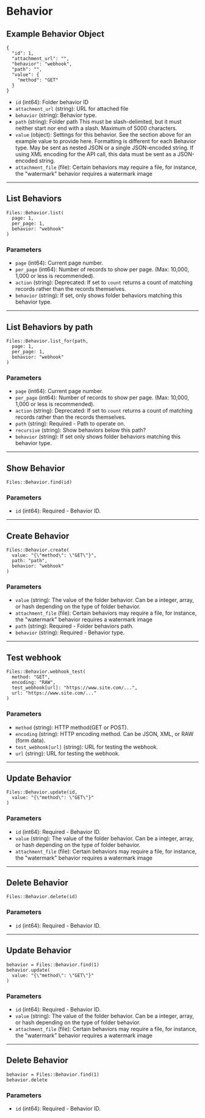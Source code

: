 # Behavior

## Example Behavior Object

```
{
  "id": 1,
  "attachment_url": "",
  "behavior": "webhook",
  "path": "",
  "value": {
    "method": "GET"
  }
}
```

* `id` (int64): Folder behavior ID
* `attachment_url` (string): URL for attached file
* `behavior` (string): Behavior type.
* `path` (string): Folder path This must be slash-delimited, but it must neither start nor end with a slash. Maximum of 5000 characters.
* `value` (object): Settings for this behavior.  See the section above for an example value to provide here.  Formatting is different for each Behavior type.  May be sent as nested JSON or a single JSON-encoded string.  If using XML encoding for the API call, this data must be sent as a JSON-encoded string.
* `attachment_file` (file): Certain behaviors may require a file, for instance, the "watermark" behavior requires a watermark image


---

## List Behaviors

```
Files::Behavior.list(
  page: 1, 
  per_page: 1, 
  behavior: "webhook"
)
```

### Parameters

* `page` (int64): Current page number.
* `per_page` (int64): Number of records to show per page.  (Max: 10,000, 1,000 or less is recommended).
* `action` (string): Deprecated: If set to `count` returns a count of matching records rather than the records themselves.
* `behavior` (string): If set, only shows folder behaviors matching this behavior type.


---

## List Behaviors by path

```
Files::Behavior.list_for(path, 
  page: 1, 
  per_page: 1, 
  behavior: "webhook"
)
```

### Parameters

* `page` (int64): Current page number.
* `per_page` (int64): Number of records to show per page.  (Max: 10,000, 1,000 or less is recommended).
* `action` (string): Deprecated: If set to `count` returns a count of matching records rather than the records themselves.
* `path` (string): Required - Path to operate on.
* `recursive` (string): Show behaviors below this path?
* `behavior` (string): If set only shows folder behaviors matching this behavior type.


---

## Show Behavior

```
Files::Behavior.find(id)
```

### Parameters

* `id` (int64): Required - Behavior ID.


---

## Create Behavior

```
Files::Behavior.create(
  value: "{\"method\": \"GET\"}", 
  path: "path", 
  behavior: "webhook"
)
```

### Parameters

* `value` (string): The value of the folder behavior.  Can be a integer, array, or hash depending on the type of folder behavior.
* `attachment_file` (file): Certain behaviors may require a file, for instance, the "watermark" behavior requires a watermark image
* `path` (string): Required - Folder behaviors path.
* `behavior` (string): Required - Behavior type.


---

## Test webhook

```
Files::Behavior.webhook_test(
  method: "GET", 
  encoding: "RAW", 
  test_webhook[url]: "https://www.site.com/...", 
  url: "https://www.site.com/..."
)
```

### Parameters

* `method` (string): HTTP method(GET or POST).
* `encoding` (string): HTTP encoding method.  Can be JSON, XML, or RAW (form data).
* `test_webhook[url]` (string): URL for testing the webhook.
* `url` (string): URL for testing the webhook.


---

## Update Behavior

```
Files::Behavior.update(id, 
  value: "{\"method\": \"GET\"}"
)
```

### Parameters

* `id` (int64): Required - Behavior ID.
* `value` (string): The value of the folder behavior.  Can be a integer, array, or hash depending on the type of folder behavior.
* `attachment_file` (file): Certain behaviors may require a file, for instance, the "watermark" behavior requires a watermark image


---

## Delete Behavior

```
Files::Behavior.delete(id)
```

### Parameters

* `id` (int64): Required - Behavior ID.


---

## Update Behavior

```
behavior = Files::Behavior.find(1)
behavior.update(
  value: "{\"method\": \"GET\"}"
)
```

### Parameters

* `id` (int64): Required - Behavior ID.
* `value` (string): The value of the folder behavior.  Can be a integer, array, or hash depending on the type of folder behavior.
* `attachment_file` (file): Certain behaviors may require a file, for instance, the "watermark" behavior requires a watermark image


---

## Delete Behavior

```
behavior = Files::Behavior.find(1)
behavior.delete
```

### Parameters

* `id` (int64): Required - Behavior ID.
